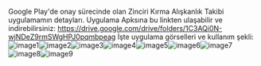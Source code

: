 Google Play'de onay sürecinde olan Zinciri Kırma Alışkanlık Takibi uygulamamın detayları. Uygulama Apksına bu linkten ulaşabilir ve indirebilirsiniz: https://drive.google.com/drive/folders/1C3AQi0N-wjNDeZ9rmSWgHPJ0pqmbpeag
İşte uygulama görselleri ve kullanım şekli:
![image1](https://github.com/AliDmrcIo/ZinciriKirma/assets/110434358/750ffc18-6a58-403e-b681-5bcb952d020f)![image2](https://github.com/AliDmrcIo/ZinciriKirma/assets/110434358/6588bcad-7e97-4fb6-8111-1aacd6ca5860)![image3](https://github.com/AliDmrcIo/ZinciriKirma/assets/110434358/ecb67248-824f-4d5b-8be0-6ac74a562ce2)![image4](https://github.com/AliDmrcIo/ZinciriKirma/assets/110434358/52a3b007-bccb-467a-a492-25689d34a7cb)![image5](https://github.com/AliDmrcIo/ZinciriKirma/assets/110434358/2235784a-095d-4d6d-8643-2a8851c6e6ea)![image6](https://github.com/AliDmrcIo/ZinciriKirma/assets/110434358/c443348e-c5dd-43ba-90bc-dc1bb0ff0a30)![image7](https://github.com/AliDmrcIo/ZinciriKirma/assets/110434358/30a08355-0c6d-43fd-93c4-54b1c5305509)![image8](https://github.com/AliDmrcIo/ZinciriKirma/assets/110434358/58e69e2e-4ab4-4631-8f5e-40c8b24846a8)![image9](https://github.com/AliDmrcIo/ZinciriKirma/assets/110434358/908731fe-b5ba-4511-99bb-bd3091c861a4)
